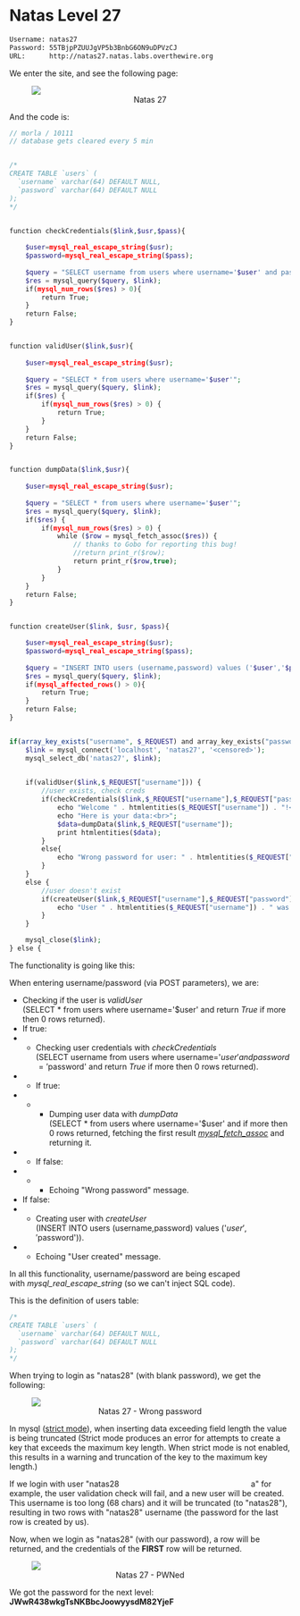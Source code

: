 # Natas Level 27
```bash
Username: natas27
Password: 55TBjpPZUUJgVP5b3BnbG6ON9uDPVzCJ
URL:      http://natas27.natas.labs.overthewire.org
```
We enter the site, and see the following page:
<figure>
    <img src="https://raw.githubusercontent.com/sefi-roee/CTFs-Writeups/master/OverTheWire/Natas/images/natas27.png" />
    <div align="center">Natas 27</div>
</figure>

And the code is:
```php
// morla / 10111 
// database gets cleared every 5 min  


/* 
CREATE TABLE `users` ( 
  `username` varchar(64) DEFAULT NULL, 
  `password` varchar(64) DEFAULT NULL 
); 
*/ 


function checkCredentials($link,$usr,$pass){ 
  
    $user=mysql_real_escape_string($usr); 
    $password=mysql_real_escape_string($pass); 
     
    $query = "SELECT username from users where username='$user' and password='$password' "; 
    $res = mysql_query($query, $link); 
    if(mysql_num_rows($res) > 0){ 
        return True; 
    } 
    return False; 
} 


function validUser($link,$usr){ 
     
    $user=mysql_real_escape_string($usr); 
     
    $query = "SELECT * from users where username='$user'"; 
    $res = mysql_query($query, $link); 
    if($res) { 
        if(mysql_num_rows($res) > 0) { 
            return True; 
        } 
    } 
    return False; 
} 


function dumpData($link,$usr){ 
     
    $user=mysql_real_escape_string($usr); 
     
    $query = "SELECT * from users where username='$user'"; 
    $res = mysql_query($query, $link); 
    if($res) { 
        if(mysql_num_rows($res) > 0) { 
            while ($row = mysql_fetch_assoc($res)) { 
                // thanks to Gobo for reporting this bug!   
                //return print_r($row); 
                return print_r($row,true); 
            } 
        } 
    } 
    return False; 
} 


function createUser($link, $usr, $pass){ 

    $user=mysql_real_escape_string($usr); 
    $password=mysql_real_escape_string($pass); 
     
    $query = "INSERT INTO users (username,password) values ('$user','$password')"; 
    $res = mysql_query($query, $link); 
    if(mysql_affected_rows() > 0){ 
        return True; 
    } 
    return False; 
} 


if(array_key_exists("username", $_REQUEST) and array_key_exists("password", $_REQUEST)) { 
    $link = mysql_connect('localhost', 'natas27', '<censored>'); 
    mysql_select_db('natas27', $link); 
    

    if(validUser($link,$_REQUEST["username"])) { 
        //user exists, check creds 
        if(checkCredentials($link,$_REQUEST["username"],$_REQUEST["password"])){ 
            echo "Welcome " . htmlentities($_REQUEST["username"]) . "!<br>"; 
            echo "Here is your data:<br>"; 
            $data=dumpData($link,$_REQUEST["username"]); 
            print htmlentities($data); 
        } 
        else{ 
            echo "Wrong password for user: " . htmlentities($_REQUEST["username"]) . "<br>"; 
        }         
    }  
    else { 
        //user doesn't exist 
        if(createUser($link,$_REQUEST["username"],$_REQUEST["password"])){  
            echo "User " . htmlentities($_REQUEST["username"]) . " was created!"; 
        } 
    } 

    mysql_close($link); 
} else { 
```

The functionality is going like this:

When entering username/password (via POST parameters), we are:
* Checking if the user is *validUser* (SELECT * from users where username='$user' and return *True* if more then 0 rows returned).
* If true:
* * Checking user credentials with *checkCredentials* (SELECT username from users where username='$user' and password='$password' and return *True* if more then 0 rows returned).
* * If true:
* * * Dumping user data with *dumpData* (SELECT * from users where username='$user' and if more then 0 rows returned, fetching the first result *[mysql_fetch_assoc](http://php.net/manual/en/function.mysql-fetch-assoc.php)* and returning it.
* * If false:
* * * Echoing "Wrong password" message.
* If false:
* * Creating user with *createUser* (INSERT INTO users (username,password) values ('$user','$password')).
* * Echoing "User created" message.

In all this functionality, username/password are being escaped with *mysql_real_escape_string* (so we can't inject SQL code).

This is the definition of users table:
```php
/* 
CREATE TABLE `users` ( 
  `username` varchar(64) DEFAULT NULL, 
  `password` varchar(64) DEFAULT NULL 
); 
*/
```

When trying to login as "natas28" (with blank password), we get the following:
<figure>
    <img src="https://raw.githubusercontent.com/sefi-roee/CTFs-Writeups/master/OverTheWire/Natas/images/natas27-wrong-password.png" />
    <div align="center">Natas 27 - Wrong password</div>
</figure>

In mysql ([strict mode](https://dev.mysql.com/doc/refman/8.0/en/sql-mode.html)), when inserting data exceeding field length the value is being truncated (Strict mode produces an error for attempts to create a key that exceeds the maximum key length. When strict mode is not enabled, this results in a warning and truncation of the key to the maximum key length.)

If we login with user "natas28                                                            a" for example, the user validation check will fail, and a new user will be created. This username is too long (68 chars) and it will be truncated (to "natas28"), resulting in two rows with "natas28" username (the password for the last row is created by us).

Now, when we login as "natas28" (with our password), a row will be returned, and the credentials of the <strong>FIRST</strong> row will be returned.
<figure>
    <img src="https://raw.githubusercontent.com/sefi-roee/CTFs-Writeups/master/OverTheWire/Natas/images/natas27-pwned.png" />
    <div align="center">Natas 27 - PWNed</div>
</figure>

We got the password for the next level: **JWwR438wkgTsNKBbcJoowyysdM82YjeF**
